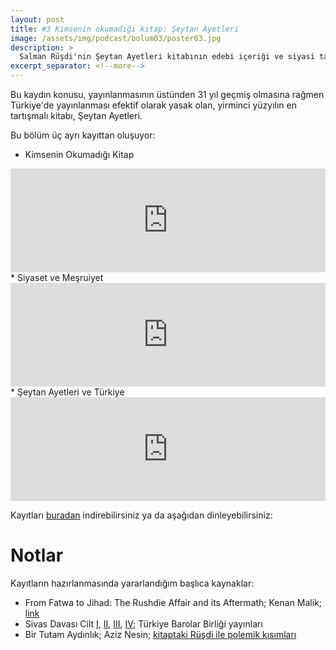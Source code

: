 ```yaml
---
layout: post
title: #3 Kimsenin okumadığı kitap: Şeytan Ayetleri
image: /assets/img/podcast/bolum03/poster03.jpg
description: >
  Salman Rüşdi'nin Şeytan Ayetleri kitabının edebi içeriği ve siyasi tarihi
excerpt_separator: <!--more-->
---
```


Bu kaydın konusu, yayınlanmasının üstünden 31 yıl geçmiş olmasına rağmen
Türkiye'de yayınlanması efektif olarak yasak olan, yirminci yüzyılın en 
tartışmalı kitabı, Şeytan Ayetleri.

Bu bölüm üç ayrı kayıttan oluşuyor:

* Kimsenin Okumadığı Kitap
<iframe width="100%" height="166" scrolling="no" frameborder="no" allow="autoplay" src="https://w.soundcloud.com/player/?url=https%3A//api.soundcloud.com/tracks/677676732&color=%23ff5500&auto_play=false&hide_related=false&show_comments=true&show_user=true&show_reposts=false&show_teaser=true"></iframe>
* Siyaset ve Meşruiyet
<iframe width="100%" height="166" scrolling="no" frameborder="no" allow="autoplay" src="https://w.soundcloud.com/player/?url=https%3A//api.soundcloud.com/tracks/680489993&color=%23ff5500&auto_play=false&hide_related=false&show_comments=true&show_user=true&show_reposts=false&show_teaser=true"></iframe>
* Şeytan Ayetleri ve Türkiye
<iframe width="100%" height="166" scrolling="no" frameborder="no" allow="autoplay" src="https://w.soundcloud.com/player/?url=https%3A//api.soundcloud.com/tracks/691963450&color=%23ff5500&auto_play=false&hide_related=false&show_comments=true&show_user=true&show_reposts=false&show_teaser=true"></iframe>

Kayıtları [buradan][cloud] indirebilirsiniz ya da aşağıdan dinleyebilirsiniz: 

<!--more-->

# Notlar

Kayıtların hazırlanmasında yararlandığım başlıca kaynaklar:

* From Fatwa to Jihad: The Rushdie Affair and its Aftermath; Kenan Malik; [link][fatwa]
* Sivas Davası Cilt [I][sd1], [II][sd2], [III][sd3], [IV][sd4]; Türkiye Barolar Birliği yayınları
* Bir Tutam Aydınlık; Aziz Nesin; [kitaptaki Rüşdi ile polemik kısımları][nesin]

[cloud]: https://cloud.laklak.eu/s/pJHYqkWfjXeTEsC
[fatwa]: http://gen.lib.rus.ec/book/index.php?md5=F902FCD385C9EAA3D21BA734C4D3F6D2
[sd1]: http://tbbyayinlari.barobirlik.org.tr/TBBBooks/sd1.pdf
[sd2]: http://tbbyayinlari.barobirlik.org.tr/TBBBooks/sd2.df
[sd3]: http://tbbyayinlari.barobirlik.org.tr/TBBBooks/sd3.pdf
[sd4]: http://tbbyayinlari.barobirlik.org.tr/TBBBooks/sd4.pdf
[nesin]: https://web.archive.org/web/20170406160825/http://www.nesinvakfi.org/bta.pdf
